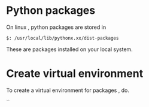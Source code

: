 
# Python packages 

On linux , python packages are stored in 

`$: /usr/local/lib/pythonx.xx/dist-packages`


These are packages installed on your local system.

# Create virtual environment

To create a virtual environment for packages , do. 

``
